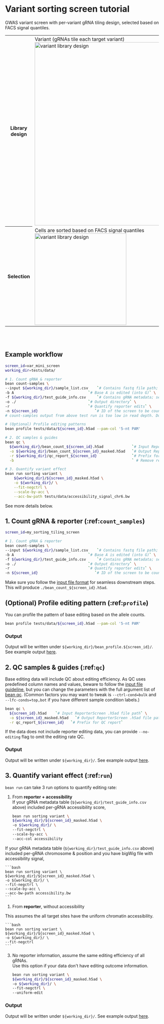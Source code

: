 # Variant sorting screen tutorial
GWAS variant screen with per-variant gRNA tiling design, selected based on FACS signal quantiles.  

<table>
  <tr>
    <th>Library design</th>
    <td>Variant (gRNAs tile each target variant)   <br> <img src="/crispr-bean/assets/variant.png" alt="variant library design" width="600"/></td>
  </tr>
  <tr>
    <th>Selection</th>
    <td>Cells are sorted based on FACS signal quantiles  <br>  <img src="/crispr-bean/assets/sorting_bins@8x.png" alt="variant library design" width="300"/></td>
  </tr>
</table>

<br></br>

## Example workflow
```bash
screen_id=var_mini_screen
working_dir=tests/data/

# 1. Count gRNA & reporter
bean count-samples \
--input ${working_dir}/sample_list.csv    `# Contains fastq file path; see test file for example.`\
-b A                                  `# Base A is edited (into G)` \
-f ${working_dir}/test_guide_info.csv     `# Contains gRNA metadata; see test file for example.`\
-o ./                                 `# Output directory` \
-r                                    `# Quantify reporter edits` \
-n ${screen_id}                          `# ID of the screen to be counted`   
# count-samples output from above test run is too low in read depth. Downstream processes can be run with test file included in the Github repo.

# (Optional) Profile editing patterns
bean profile tests/data/${screen_id}.h5ad --pam-col '5-nt PAM'

# 2. QC samples & guides
bean qc \
  ${working_dir}/bean_count_${screen_id}.h5ad             `# Input ReporterScreen .h5ad file path` \
  -o ${working_dir}/bean_count_${screen_id}_masked.h5ad   `# Output ReporterScreen .h5ad file path` \
  -r ${working_dir}/qc_report_${screen_id}                `# Prefix for QC report` \
  -b                                                      ` # Remove replicates with no good samples.

# 3. Quantify variant effect
bean run sorting variant \
    ${working_dir}/${screen_id}_masked.h5ad \
    -o ${working_dir}/ \
    --fit-negctrl \
    --scale-by-acc \
    --acc-bw-path tests/data/accessibility_signal_chr6.bw
```

See more details below.

## 1. Count gRNA & reporter (:ref:`count_samples`)
```bash
screen_id=my_sorting_tiling_screen

# 1. Count gRNA & reporter
bean count-samples \
--input ${working_dir}/sample_list.csv    `# Contains fastq file path; see test file for example.`\
-b A                                  `# Base A is edited (into G)` \
-f ${working_dir}/test_guide_info.csv     `# Contains gRNA metadata; see test file for example.`\
-o ./                                 `# Output directory` \
-r                                    `# Quantify reporter edits` \
-n ${screen_id}                          `# ID of the screen to be counted`   
```

Make sure you follow the [input file format](https://pinellolab.github.io/crispr-bean/input.html) for seamless downstream steps. This will produce `./bean_count_${screen_id}.h5ad`. 


## (Optional) Profile editing pattern (:ref:`profile`)
You can profile the pattern of base editing based on the allele counts. 

```bash
bean profile tests/data/${screen_id}.h5ad --pam-col '5-nt PAM'
```

### Output
Output will be written under `${working_dir}/bean_profile.${screen_id}/`. See example output [here](https://github.com/pinellolab/crispr-bean/blob/main/bean/docs/example_profile_output/).


## 2. QC samples & guides (:ref:`qc`)
Base editing data will include QC about editing efficiency. As QC uses predefined column names and values, beware to follow the [input file guideline](https://pinellolab.github.io/crispr-bean/input.html), but you can change the parameters with the full argument list of [bean qc](https://pinellolab.github.io/crispr-bean/qc.html). (Common factors you may want to tweak is `--ctrl-cond=bulk` and `--lfc-conds=top,bot` if you have different sample condition labels.)

```bash
bean qc \
  ${screen_id}.h5ad    `# Input ReporterScreen .h5ad file path` \
  -o ${screen_id}_masked.h5ad   `# Output ReporterScreen .h5ad file path` \
  -r qc_report_${screen_id}   `# Prefix for QC report` 
```


If the data does not include reporter editing data, you can provide `--no-editing` flag to omit the editing rate QC.

### Output
Output will be written under `${working_dir}/`. See example output [here](https://github.com/pinellolab/crispr-bean/blob/main/bean/docs/example_profile_output/).


## 3. Quantify variant effect (:ref:`run`)

`bean run` can take 3 run options to quantify editing rate:  
1. From **reporter + accessibility**  
  If your gRNA metadata table (`${working_dir}/test_guide_info.csv` above) included per-gRNA accessibility score, 
    ```bash
    bean run sorting variant \
    ${working_dir}/${screen_id}_masked.h5ad \
    -o ${working_dir}/ \
    --fit-negctrl \
    --scale-by-acc \
    --acc-col accessibility
    ```

  If your gRNA metadata table (`${working_dir}/test_guide_info.csv` above) included per-gRNA chromosome & position and you have bigWig file with accessibility signal, 
    
    ```bash
    bean run sorting variant \
    ${working_dir}/${screen_id}_masked.h5ad \
    -o ${working_dir}/ \
    --fit-negctrl \
    --scale-by-acc \
    --acc-bw-path accessibility.bw
    ```

1. From **reporter**, without accessibility

  This assumes the all target sites have the uniform chromatin accessibility.

    ```bash
    bean run sorting variant \
    ${working_dir}/${screen_id}_masked.h5ad \
    -o ${working_dir}/ \
    --fit-negctrl 
    ```

3. No reporter information, assume the same editing efficiency of all gRNAs.  
  Use this option if your data don't have editing outcome information.

    ```bash
    bean run sorting variant \
    ${working_dir}/${screen_id}_masked.h5ad \
    -o ${working_dir}/ \
    --fit-negctrl \
    --uniform-edit
    ```

### Output
Output will be written under `${working_dir}/`. See example output [here](https://github.com/pinellolab/crispr-bean/tree/main/docs/example_run_ouptut/variant/).